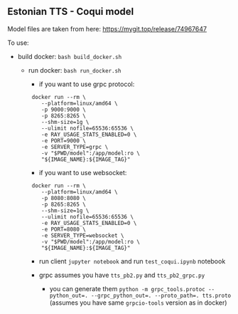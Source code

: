 ## Estonian TTS - Coqui model

Model files are taken from here: https://mygit.top/release/74967647

To use:

- build docker: `bash build_docker.sh`
  - run docker: `bash run_docker.sh`

      - if you want to use grpc protocol:
    ```
     docker run --rm \
        --platform=linux/amd64 \
        -p 9000:9000 \
        -p 8265:8265 \
        --shm-size=1g \
        --ulimit nofile=65536:65536 \
        -e RAY_USAGE_STATS_ENABLED=0 \
        -e PORT=9000 \
        -e SERVER_TYPE=grpc \
        -v "$PWD/model":/app/model:ro \
        "${IMAGE_NAME}:${IMAGE_TAG}"
    ```
     - if you want to use websocket:
    ```
     docker run --rm \
        --platform=linux/amd64 \
        -p 8080:8080 \
        -p 8265:8265 \
        --shm-size=1g \
        --ulimit nofile=65536:65536 \
        -e RAY_USAGE_STATS_ENABLED=0 \
        -e PORT=8080 \
        -e SERVER_TYPE=websocket \
        -v "$PWD/model":/app/model:ro \
        "${IMAGE_NAME}:${IMAGE_TAG}"
    ```
    
    - run client `jupyter notebook` and run `test_coqui.ipynb` notebook
    - grpc assumes you have `tts_pb2.py` and `tts_pb2_grpc.py`
    
      - you can generate them `python -m grpc_tools.protoc --python_out=. --grpc_python_out=. --proto_path=. tts.proto` 
      (assumes you have same `grpcio-tools` version as in docker)